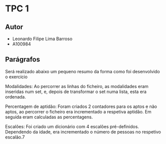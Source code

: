 # TPC 1

## Autor

- Leonardo Filipe Lima Barroso 
- A100984

## Parágrafos 
 Será realizado abaixo um pequeno resumo da forma como foi desenvolvido o exercício

 Modalidades: Ao percorrer as linhas do ficheiro, as modalidades eram inseridas num set, e, depois de transformar o set numa lista, esta era ordenada.

 Percentagem de aptidão: Foram criados 2 contadores para os aptos e não aptos, ao percorrer o ficheiro era incrementado a respetiva aptidão. Em seguida eram calculadas as percentagens.

 Escalões: Foi criado um dicionário com 4 escalões pré-definidos. Dependendo da idade, era incrementado o número de pessoas no respetivo escalão.7